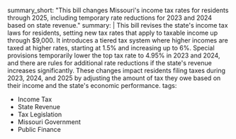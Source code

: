 summary_short: "This bill changes Missouri's income tax rates for residents through 2025, including temporary rate reductions for 2023 and 2024 based on state revenue."
summary: |
  This bill revises the state's income tax laws for residents, setting new tax rates that apply to taxable income up through $9,000. It introduces a tiered tax system where higher incomes are taxed at higher rates, starting at 1.5% and increasing up to 6%. Special provisions temporarily lower the top tax rate to 4.95% in 2023 and 2024, and there are rules for additional rate reductions if the state's revenue increases significantly. These changes impact residents filing taxes during 2023, 2024, and 2025 by adjusting the amount of tax they owe based on their income and the state's economic performance.
tags:
  - Income Tax
  - State Revenue
  - Tax Legislation
  - Missouri Government
  - Public Finance
